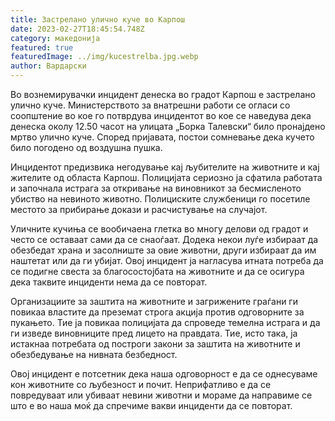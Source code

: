 ```yaml
---
title: Застрелано улично куче во Карпош
date: 2023-02-27T18:45:54.748Z
category: македонија
featured: true
featuredImage: ../img/kucestrelba.jpg.webp
author: Вардарски
---
```


Во вознемирувачки инцидент денеска во градот Карпош е застрелано улично куче. Министерството за внатрешни работи се огласи со соопштение во кое го потврдува инцидентот во кое се наведува дека денеска околу 12.50 часот на улицата „Борка Талевски“ било пронајдено мртво улично куче. Според пријавата, постои сомневање дека кучето било погодено од воздушна пушка.

Инцидентот предизвика негодување кај љубителите на животните и кај жителите од областа Карпош. Полицијата сериозно ја сфатила работата и започнала истрага за откривање на виновникот за бесмисленото убиство на невиното животно. Полициските службеници го посетиле местото за прибирање докази и расчистување на случајот.

Уличните кучиња се вообичаена глетка во многу делови од градот и често се оставаат сами да се снаоѓаат. Додека некои луѓе избираат да обезбедат храна и засолниште за овие животни, други избираат да им наштетат или да ги убијат. Овој инцидент ја нагласува итната потреба да се подигне свеста за благосостојбата на животните и да се осигура дека таквите инциденти нема да се повторат.

Организациите за заштита на животните и загрижените граѓани ги повикаа властите да преземат строга акција против одговорните за пукањето. Тие ја повикаа полицијата да спроведе темелна истрага и да ги изведе виновниците пред лицето на правдата. Тие, исто така, ја истакнаа потребата од построги закони за заштита на животните и обезбедување на нивната безбедност.

Овој инцидент е потсетник дека наша одговорност е да се однесуваме кон животните со љубезност и почит. Неприфатливо е да се повредуваат или убиваат невини животни и мораме да направиме се што е во наша моќ да спречиме вакви инциденти да се повторат.
